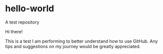 # hello-world
A test repository

Hi there!

This is a test I am performing to better understand how to use GitHub.
Any tips and suggestions on my journey would be greatly appreciated.
